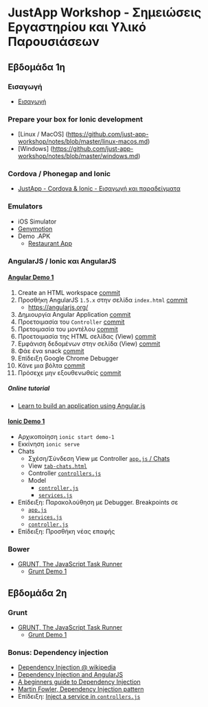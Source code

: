 # JustApp Workshop - Σημειώσεις Εργαστηρίου και Υλικό Παρουσιάσεων

## Εβδομάδα 1η

### Εισαγωγή
* [Εισαγωγή](https://docs.google.com/presentation/d/1AAZmbbWhKPyoUTJNhaMEGWt1jhg749qOTRyYReL-oYw/edit?usp=sharing)

### Prepare your box for Ionic development
* [Linux / MacOS] (https://github.com/just-app-workshop/notes/blob/master/linux-macos.md)
* [Windows] (https://github.com/just-app-workshop/notes/blob/master/windows.md)

### Cordova / Phonegap and Ionic
* [JustApp - Cordova & Ionic - Εισαγωγή και παραδείγματα](https://docs.google.com/presentation/d/1AdYCEbb-PMWlEkLFrWk0vg-fmSOXycT6A7uBpg9122E/edit?usp=sharing)

### Emulators
* iOS Simulator
* [Genymotion](https://www.genymotion.com/)
* Demo .APK
    * [Restaurant App](http://codecanyon.net/item/restaurant-ionic-full-application-with-firebase-backend/14680675)

### AngularJS / Ionic και AngularJS

#### [Angular Demo 1](https://github.com/just-app-workshop/angular-demo-1)
1. Create an HTML workspace [commit](https://github.com/just-app-workshop/angular-demo-1/commit/cd59cf45676cf3050da0b4dd32ca77eed66cd440)
2. Προσθήκη AngularJS `1.5.x` στην σελίδα `index.html` [commit](https://github.com/just-app-workshop/angular-demo-1/commit/1a5ea434b0bb6afb2e9d0a71a71126b67ad68129)
    * https://angularjs.org/
3. Δημιουργία Angular Application [commit](https://github.com/just-app-workshop/angular-demo-1/commit/12a942d2a519bd1cd1ca1897391c214eddffa8fe)
4. Προετοιμασία του `Controller` [commit](https://github.com/just-app-workshop/angular-demo-1/commit/f4adc39d11c2be73ae01dc5166755637210edcf0)
5. Πρετοιμασία του μοντέλου [commit](https://github.com/just-app-workshop/angular-demo-1/commit/83fff0b5319c0aa6a9ebc1490985160fe2771ebb)
6. Προετοιμασία της HTML σελίδας (View) [commit](https://github.com/just-app-workshop/angular-demo-1/commit/13a0397b400db6e1d675d9cde34bf866188be771)
7. Εμφάνιση δεδομένων στην σελίδα (View) [commit](https://github.com/just-app-workshop/angular-demo-1/commit/21f953d55139541587dbfeccab02c685f564761b)
8. Φάε ένα snack [commit](https://github.com/just-app-workshop/angular-demo-1/commit/d101cb047a27bbf4ac693376c5765f3f077df0de)
9. Επίδειξη Google Chrome Debugger
10. Κάνε μια βόλτα [commit](https://github.com/just-app-workshop/angular-demo-1/commit/c8f62f6d21a1655c09862e33e2b78be8ae9d2adb)
11. Πρόσεχε μην εξουθενωθείς [commit](https://github.com/just-app-workshop/angular-demo-1/commit/7525b9529c0859f13264fbef68e8a0a6cffb3fc8)

##### Online tutorial
* [Learn to build an application using Angular.js](http://campus.codeschool.com/courses/shaping-up-with-angular-js/intro)

#### [Ionic Demo 1](https://github.com/just-app-workshop/ionic-demo-1)
* Αρχικοποίηση `ionic start demo-1`
* Εκκίνηση `ionic serve`
* Chats
    * Σχέση/Σύνδεση View με Controller [`app.js` / Chats](https://github.com/just-app-workshop/ionic-demo-1/blob/master/www/js/app.js#L55)
    * View [`tab-chats.html`](https://github.com/just-app-workshop/ionic-demo-1/blob/master/www/templates/tab-chats.html)
    * Controller [`controllers.js`](https://github.com/just-app-workshop/ionic-demo-1/blob/master/www/js/controllers.js#L5)
    * Model
        * [`controller.js`](https://github.com/just-app-workshop/ionic-demo-1/blob/master/www/js/controllers.js#L14)
        * [`services.js`](https://github.com/just-app-workshop/ionic-demo-1/blob/master/www/js/services.js#L3)
* Επίδειξη: Παρακολούθηση με Debugger. Breakpoints σε
   * [`app.js`](https://github.com/just-app-workshop/ionic-demo-1/blob/master/www/js/app.js#L53)
   * [`services.js`](https://github.com/just-app-workshop/ionic-demo-1/blob/master/www/js/services.js#L7)
   * [`controller.js`](https://github.com/just-app-workshop/ionic-demo-1/blob/master/www/js/controllers.js#L14)
* Επίδειξη: Προσθήκη νέας επαφής

### Bower
* [GRUNT, The JavaScript Task Runner](http://gruntjs.com/)
    * [Grunt Demo 1](https://github.com/just-app-workshop/grunt-demo-1) 

## Εβδομάδα 2η

### Grunt
* [GRUNT, The JavaScript Task Runner](http://gruntjs.com/)
    * [Grunt Demo 1](https://github.com/just-app-workshop/grunt-demo-1) 

### Bonus: Dependency injection
* [Dependency Injection @ wikipedia](https://en.wikipedia.org/wiki/Dependency_injection)
* [Dependency Injection and AngularJS](https://docs.angularjs.org/guide/di)
* [A beginners guide to Dependency Injection](http://www.theserverside.com/news/1321158/A-beginners-guide-to-Dependency-Injection)
* [Martin Fowler, Dependency Injection pattern](http://www.martinfowler.com/articles/injection.html)
* Επίδειξη: [Inject a service in `controllers.js`](https://github.com/just-app-workshop/ionic-demo-1/blob/master/www/js/controllers.js#L5)
